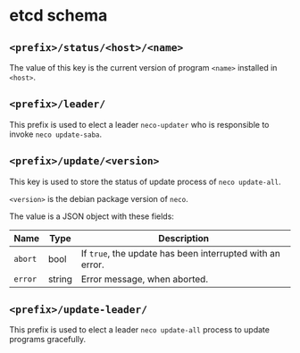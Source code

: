 etcd schema
===========

## `<prefix>/status/<host>/<name>`

The value of this key is the current version of program `<name>` installed in `<host>`.

## `<prefix>/leader/`

This prefix is used to elect a leader `neco-updater` who is responsible to invoke
`neco update-saba`.

## `<prefix>/update/<version>`

This key is used to store the status of update process of `neco update-all`.

`<version>` is the debian package version of `neco`.

The value is a JSON object with these fields:

Name    | Type   | Description
------  | ------ | -----------
`abort` | bool   | If `true`, the update has been interrupted with an error.
`error` | string | Error message, when aborted.

## `<prefix>/update-leader/`

This prefix is used to elect a leader `neco update-all` process to update
programs gracefully.
